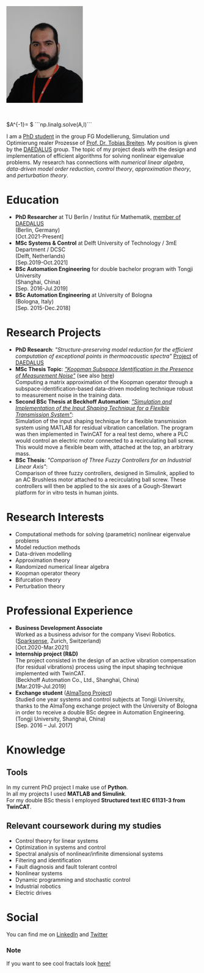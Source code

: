 <img src="DSC00627.jpg" width="200" align="center"> <br />

<br />
<br />
$A^{-1}= $ ```np.linalg.solve(A,I)```<br />


I am a [PhD student](https://www.math.tu-berlin.de/fachgebiete_ag_modnumdiff/fg_breiten/v_menue/mitarbeiterinnen/alessandro_borghi/home/) in the group FG Modellierung, Simulation und Optimierung realer Prozesse of [Prof. Dr. Tobias Breiten](https://www.math.tu-berlin.de/?id=214242). My position is given by the [DAEDALUS](https://daedalus.berlin/) group. 
The topic of my project deals with the design and implementation of efficient algorithms for solving nonlinear eigenvalue problems. <!--In particular we are interested on nonlinear eigenvalue problems and the identification of _exceptional points_.-->
My research has connections with _numerical linear algebra_, _data-driven model order reduction_, _control theory_, _approximation theory_, and _perturbation theory_. 

<!--My research focuses on the design and implementation of algorithms for solving nonlinar eigenvalue problems. In particular I am interested on the identification of _exceptional points_. -->


# Education
- **PhD Researcher** at TU Berlin / Institut für Mathematik, [member of DAEDALUS](https://daedalus.berlin/people/alessandro-borghi/#personal-impressiond6c2-33510307-0da2) <br/>(Berlin, Germany) <br/>[Oct.2021-Present]
- **MSc Systems & Control** at Delft University of Technology / 3mE Department / DCSC <br/>(Delft, Netherlands) <br/>[Sep.2019-Oct.2021]
- **BSc Automation Engineering** for double bachelor program with Tongji University <br/>(Shanghai, China) <br/>[Sep. 2016-Jul.2019]
- **BSc Automation Engineering** at University of Bologna <br/>(Bologna, Italy) <br/>[Sep. 2015-Dec.2018]

# Research Projects
- **PhD Research**: _"Structure-preserving model reduction for the efficient computation of exceptional points in thermoacoustic spectra"_ [Project](https://daedalus.berlin/projects/) of [DAEDALUS](https://daedalus.berlin/)
- **MSc Thesis Topic**: [_"Koopman Subspace Identification in the Presence of Measurement Noise"_](https://repository.tudelft.nl/islandora/object/uuid:22250d5c-875c-44a9-adf4-d643a6a08dba?collection=education) (see also [here](https://www.dcsc.tudelft.nl/~swahls/msc.html))<br/> Computing a matrix approximation of the Koopman operator through a subspace-identification-based data-driven modeling technique robust to measurement noise in the training data.
- **Second BSc Thesis at Beckhoff Automation**: [_"Simulation and Implementation of the Input Shaping Technique for a Flexible Transmission System"_](https://www.researchgate.net/publication/357827921_Simulation_and_Implementation_of_the_Input_Shaping_Technique_for_a_Flexible_Transmission_System): <br/>
Simulation of the input shaping technique for a flexible transmission system using MATLAB for residual vibration cancellation. The program was then implemented in TwinCAT for a real test demo, where a PLC would control an electric motor connected to a recirculating ball screw. This would move a flexible beam with, attached at the top, an arbitrary mass.
- **BSc Thesis**: _"Comparison of Three Fuzzy Controllers for an Industrial Linear Axis"_: <br/> Comparison of three fuzzy controllers, designed in Simulink, applied to an AC Brushless motor attached to a recirculating ball
screw. These controllers will then be applied
to the six axes of a Gough-Stewart platform
for in vitro tests in human joints.

# Research Interests
- Computational methods for solving (parametric) nonlinear eigenvalue problems
- Model reduction methods
- Data-driven modelling
- Approximation theory
- Randomized numerical linear algebra
- Koopman operator theory
- Bifurcation theory
- Perturbation theory


# Professional Experience
- **Business Development Associate** <br/> Worked as a business advisor for the company Visevi Robotics. <br/>([Sparksense](https://sparksense.co/), Zurich, Switzerland) <br/>[Oct.2020-Mar.2021]
- **Internship project (R&D)** <br/> The project consisted
in the design of an active vibration compensation (for residual vibrations)
process using the input shaping technique implemented with TwinCAT. <br/>(Beckhoff Automation Co., Ltd., Shanghai, China) <br/>[Mar.2019-Jul.2019]
- **Exchange student** ([AlmaTong Project](https://corsi.unibo.it/2cycle/AutomationEngineering/opportunities-multiple-degree-programme)) <br/> Studied one year systems and control subjects at Tongji University, thanks
to the AlmaTong exchange project with the University of
Bologna in order to receive a double BSc degree in Automation Engineering. <br/>(Tongji University, Shanghai, China) <br/>[Sep. 2016 – Jul. 2017] 

# Knowledge
## Tools
In my current PhD project I make use of **Python**. <br/>
In all my projects I used **MATLAB and Simulink**. <br/>
For my double BSc thesis I employed **Structured text IEC 61131-3 from TwinCAT**.
## Relevant coursework during my studies
- Control theory for linear systems 
- Optimization in systems and control
- Spectral analysis of nonlinear/infinite dimensional systems
- Filtering and identification
- Fault diagnosis and fault tolerant control
- Nonlinear systems
- Dynamic programming and stochastic control 
- Industrial robotics
- Electric drives

# Social
You can find me on [LinkedIn](http://linkedin.com/in/alessandro-borghi-736ab9b4) and [Twitter](https://twitter.com/alleborghi1996)

### Note
If you want to see cool fractals look [here!](interestingfigures.md)

<!-- ## Welcome to GitHub Pages

You can use the [editor on GitHub](https://github.com/FordMoriarty/FordMoriarty.github.io/edit/main/README.md) to maintain and preview the content for your website in Markdown files.

Whenever you commit to this repository, GitHub Pages will run [Jekyll](https://jekyllrb.com/) to rebuild the pages in your site, from the content in your Markdown files.

### Markdown

Markdown is a lightweight and easy-to-use syntax for styling your writing. It includes conventions for

```markdown
Syntax highlighted code block

# Header 1
## Header 2
### Header 3

- Bulleted
- List

1. Numbered
2. List

**Bold** and _Italic_ and `Code` text

[Link](url) and ![Image](src)
```

For more details see [Basic writing and formatting syntax](https://docs.github.com/en/github/writing-on-github/getting-started-with-writing-and-formatting-on-github/basic-writing-and-formatting-syntax).

### Jekyll Themes

Your Pages site will use the layout and styles from the Jekyll theme you have selected in your [repository settings](https://github.com/FordMoriarty/FordMoriarty.github.io/settings/pages). The name of this theme is saved in the Jekyll `_config.yml` configuration file.

### Support or Contact

Having trouble with Pages? Check out our [documentation](https://docs.github.com/categories/github-pages-basics/) or [contact support](https://support.github.com/contact) and we’ll help you sort it out.-->
